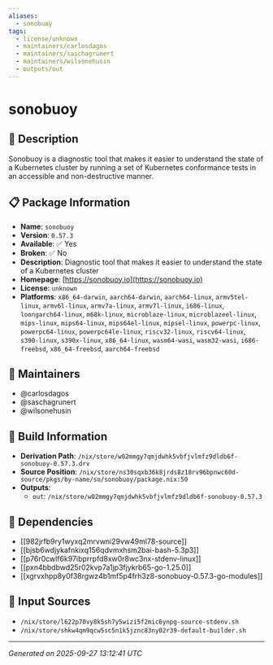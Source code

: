 ```yaml
---
aliases:
  - sonobuoy
tags:
  - license/unknown
  - maintainers/carlosdagos
  - maintainers/saschagrunert
  - maintainers/wilsonehusin
  - outputs/out
---
```


# sonobuoy

## 📝 Description

Sonobuoy is a diagnostic tool that makes it easier to understand the state of
a Kubernetes cluster by running a set of Kubernetes conformance tests in an
accessible and non-destructive manner.


## 📋 Package Information

- **Name**: `sonobuoy`
- **Version**: `0.57.3`
- **Available**: ✅ Yes
- **Broken**: ✅ No
- **Description**: Diagnostic tool that makes it easier to understand the state of a Kubernetes cluster
- **Homepage**: [https://sonobuoy.io](https://sonobuoy.io)
- **License**: `unknown`
- **Platforms**: `x86_64-darwin`, `aarch64-darwin`, `aarch64-linux`, `armv5tel-linux`, `armv6l-linux`, `armv7a-linux`, `armv7l-linux`, `i686-linux`, `loongarch64-linux`, `m68k-linux`, `microblaze-linux`, `microblazeel-linux`, `mips-linux`, `mips64-linux`, `mips64el-linux`, `mipsel-linux`, `powerpc-linux`, `powerpc64-linux`, `powerpc64le-linux`, `riscv32-linux`, `riscv64-linux`, `s390-linux`, `s390x-linux`, `x86_64-linux`, `wasm64-wasi`, `wasm32-wasi`, `i686-freebsd`, `x86_64-freebsd`, `aarch64-freebsd`
## 👥 Maintainers

- @carlosdagos
- @saschagrunert
- @wilsonehusin


## 🔧 Build Information

- **Derivation Path**: `/nix/store/w02mmgy7qmjdwhk5vbfjvlmfz9dldb6f-sonobuoy-0.57.3.drv`
- **Source Position**: `/nix/store/ns30sqxb36k8jrds8z18rv96bpnwc60d-source/pkgs/by-name/so/sonobuoy/package.nix:50`
- **Outputs**:
  - `out`:  `/nix/store/w02mmgy7qmjdwhk5vbfjvlmfz9dldb6f-sonobuoy-0.57.3`

## 🔗 Dependencies

- [[982jrfb9ry1wyxq2mrvwni29vw49ml78-source]]
- [[bjsb6wdjykafnkixq156qdvmxhsm2bai-bash-5.3p3]]
- [[p76r0cwlf6k97ibprrpfd8xw0r8wc3nx-stdenv-linux]]
- [[pxn4bbdbwd25r02kvp7a1jp3fjykrb65-go-1.25.0]]
- [[xgrvxhpp8y0f38rgwz4b1mf5p4frh3z8-sonobuoy-0.57.3-go-modules]]

## 📁 Input Sources

- `/nix/store/l622p70vy8k5sh7y5wizi5f2mic6ynpg-source-stdenv.sh`
- `/nix/store/shkw4qm9qcw5sc5n1k5jznc83ny02r39-default-builder.sh`

---
*Generated on 2025-09-27 13:12:41 UTC*
